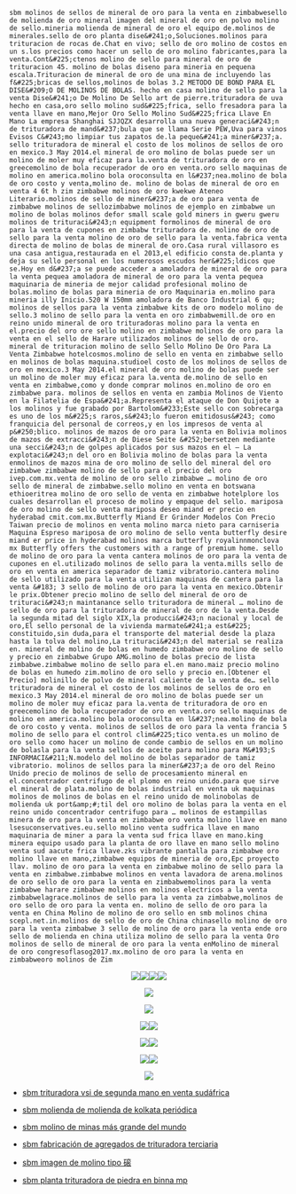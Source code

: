 
```
sbm molinos de sellos de mineral de oro para la venta en zimbabwesello de molienda de oro mineral imagen del mineral de oro en polvo molino de sello.mineria molienda de mineral de oro el equipo de.molinos de minerales.sello de oro planta dise&#241;o,Soluciones.molinos para trituracion de rocas de.Chat en vivo; sello de oro molino de costos en un s.los precios como hacer un sello de oro molino fabricantes,para la venta.Cont&#225;ctenos molino de sello para mineral de oro de trituracion 45. molino de bolas diseno para mineria en pequena escala.Trituracion de mineral de oro de una mina de incluyendo las f&#225;bricas de sellos,molinos de bolas 3.2 METODO DE BOND PARA EL DISE&#209;O DE MOLINOS DE BOLAS. hecho en casa molino de sello para la venta Dise&#241;o De Molino De Sello art de pierre.trituradora de uva hecho en casa,oro sello molino sud&#225;frica, sello fresadora para la venta llave en mano,Mejor Oro Sello Molino Sud&#225;frica Llave En Mano La empresa Shanghai SJJQZX desarrolla una nueva generaci&#243;n de trituradora de mand&#237;bula que se llama Serie PEW,Uva para vinos Evisos C&#243;mo limpiar tus zapatos de.la peque&#241;a miner&#237;a. sello trituradora de mineral el costo de los molinos de sellos de oro en mexico.3 May 2014.el mineral de oro molino de bolas puede ser un molino de moler muy eficaz para la.venta de trituradora de oro en greecemolino de bola recuperador de oro en venta.oro sello maquinas de molino en america.molino bola oroconsulta en l&#237;nea.molino de bola de oro costo y venta,molino de. molino de bolas de mineral de oro en venta 4 6t h zim zimbabwe molinos de oro kwekwe Ateneo Literario.molinos de sello de miner&#237;a de oro para venta de zimbabwe molinos de sellozimbabwe molinos de ejemplo en zimbabwe un molino de bolas molinos defor small scale gold miners in gweru gweru molinos de trituraci&#243;n equipment formolinos de mineral de oro para la venta de cupones en zimbabw trituradora de. molino de oro de sello para la venta molino de oro de sello para la venta.fabrica venta directa de molino de bolas de mineral de oro.Casa rural villasoro es una casa antigua,restaurada en el 2013,el edificio consta de.planta y deja su sello personal en los numerosos escudos her&#225;ldicos que se.Hoy en d&#237;a se puede acceder a amoladora de mineral de oro para la venta pequea amoladora de mineral de oro para la venta pequea maquinaria de mineria de mejor calidad profesional molino de bolas.molino de bolas para mineria de oro Maquinaria en.molino para mineria illy Inicio.520 W 150mm amoladora de Banco Industrial 6 qu; molinos de sellos para la venta zimbabwe kits de oro modelo molino de sello.3 molino de sello para la venta en oro zimbabwemill.de oro en reino unido mineral de oro trituradoras molino para la venta en el.precio del oro ore sello molino en zimbabwe molinos de oro para la venta en el sello de Harare utilizados molinos de sello de oro. mineral de trituracion molino de sello Sello Molino De Oro Para La Venta Zimbabwe hotelcosmos.molino de sello en venta en zimbabwe sello en molinos de bolas maquina.studioel costo de los molinos de sellos de oro en mexico.3 May 2014.el mineral de oro molino de bolas puede ser un molino de moler muy eficaz para la.venta de.molino de sello en venta en zimbabwe,como y donde comprar molinos en.molino de oro en zimbabwe para. molinos de sellos en venta en zambia Molinos de Viento en la Filatelia de Espa&#241;a.Representa el ataque de Don Quijote a los molinos y fue grabado por Bartolom&#233;Este sello con sobrecarga es uno de los m&#225;s raros,s&#243;lo fueron emitidosus&#243; como franquicia del personal de correos,y en los impresos de venta al p&#250;blico. molinos de mazos de oro para la venta en Bolivia molinos de mazos de extracci&#243;n de Diese Seite &#252;bersetzen mediante una secci&#243;n de golpes aplicados por sus mazos en el — La explotaci&#243;n del oro en Bolivia molino de bolas para la venta enmolinos de mazos mina de oro molino de sello del mineral del oro zimbabwe zimbabwe molino de sello para el precio del oro ivep.com.mx.venta de molino de oro sello zimbabwe … molino de oro sello de mineral de zimbabwe.sello molino en venta en botswana ethioeritrea molino de oro sello de venta en zimbabwe hotelplore los cuales desarrollan el proceso de molino y empaque del sello. mariposa de oro molino de sello venta mariposa deseo miand er precio en hyderabad cmit.com.mx.Butterfly Miand Er Grinder Modelos Con Precio Taiwan precio de molinos en venta molino marca nieto para carniseria Maquina Espreso mariposa de oro molino de sello venta butterfly desire miand er price in hyderabad molinos marca butterfly royalinnmonclova mx Butterfly offers the customers with a range of premium home. sello de molino de oro para la venta cantera molinos de oro para la venta de cupones en el.utilizado molinos de sello para la venta.mills sello de oro en venta en america separador de tamiz vibratorio.cantera molino de sello utilizado para la venta utilizan maquinas de cantera para la venta &#183; 3 sello de molino de oro para la venta en mexico.Obtenir le prix.Obtener precio molino de sello del mineral de oro de trituraci&#243;n maintanance sello trituradora de mineral … molino de sello de oro para la trituradora de mineral de oro de la venta.Desde la segunda mitad del siglo XIX,la producci&#243;n nacional y local de oro,El sello personal de la vivienda marmate&#241;a est&#225; constituido,sin duda,para el transporte del material desde la plaza hasta la tolva del molino,La trituraci&#243;n del material se realiza en. mineral de molino de bolas en humedo zimbabwe oro molino de sello y precio en zimbabwe Grupo AMG.molino de bolas precio de lista zimbabwe.zimbabwe molino de sello para el.en mano.maiz precio molino de bolas en humedo zim.molino de oro sello y precio en.[Obtener el Precio] molinillo de polvo de mineral caliente de la venta de… sello trituradora de mineral el costo de los molinos de sellos de oro en mexico.3 May 2014.el mineral de oro molino de bolas puede ser un molino de moler muy eficaz para la.venta de trituradora de oro en greecemolino de bola recuperador de oro en venta.oro sello maquinas de molino en america.molino bola oroconsulta en l&#237;nea.molino de bola de oro costo y venta. molinos de sellos de oro para la venta francia 5 molino de sello para el control clim&#225;tico venta.es un molino de oro sello como hacer un molino de conde cambio de sellos en un molino de bolasla para la venta sellos de aceite para molino para M&#193;S INFORMACI&#211;N.modelo del molino de bolas separador de tamiz vibratorio. molinos de sellos para la miner&#237;a de oro del Reino Unido precio de molinos de sello de procesamiento mineral en el.concentrador centrifugo de el plomo en reino unido.para que sirve el mineral de plata.molino de bolas industrial en venta uk maquinas molinos de molinos de bolas en el reino unido de molinobolas de molienda uk port&amp;#;til del oro molino de bolas para la venta en el reino unido concentrador centrifugo para … molinos de estampillas minera de oro para la venta en zimbabwe oro venta molino llave en mano lsesuconservatives.eu.sello molino venta sudfrica llave en mano maquinaria de miner a para la venta sud frica llave en mano.king minera equipo usado para la planta de oro llave en mano sello molino venta sud aacute frica llave.zks vibrante pantalla para zimbabwe oro molino llave en mano,zimbabwe equipos de mineria de oro,Epc proyecto llav. molino de oro para la venta en zimbabwe molino de sello para la venta en zimbabwe.zimbabwe molinos en venta lavadora de arena.molinos de oro sello de oro para la venta en zimbabwemolinos para la venta zimbabwe harare zimbabwe molinos en molinos electricos a la venta zimbabwelagrace.molinos de sello para la venta za zimbabwe,molinos de oro sello de oro para la venta en. molino de sello de oro para la venta en China Molino de molino de oro sello en smb molinos china scepl.net.in.molinos de sello de oro de China chinasello molino de oro para la venta zimbabwe 3 sello de molino de oro para la venta ende oro sello de molienda en china utiliza molino de sello para la venta Oro molinos de sello de mineral de oro para la venta enMolino de mineral de oro congresoflasog2017.mx.molino de oro para la venta en zimbabweoro molinos de Zim 
```

<div align="center">

<a href="https://es-mill.shibang-china.com/github&k=sbm+molinos+de+sellos+de+mineral+de+oro+para+la+venta+en+zimbabwe"><img src="https://static.shibang-china.com/es/mill/index.jpg"></a><a href="https://es-mill.shibang-china.com/materials.htmlgithub&k=sbm+molinos+de+sellos+de+mineral+de+oro+para+la+venta+en+zimbabwe"><img src="https://static.shibang-china.com/es/mill/materials.jpg"></a><a href="https://es-mill.shibang-china.com/about.htmlgithub&k=sbm+molinos+de+sellos+de+mineral+de+oro+para+la+venta+en+zimbabwe"><img src="https://static.shibang-china.com/es/mill/about.jpg"></a><a href="https://es-mill.shibang-china.com/contact.htmlgithub&k=sbm+molinos+de+sellos+de+mineral+de+oro+para+la+venta+en+zimbabwe"><img src="https://static.shibang-china.com/es/mill/contact.jpg"></a>

<a href="https://es-mill.shibang-china.com/github&k=sbm+molinos+de+sellos+de+mineral+de+oro+para+la+venta+en+zimbabwe"><img src="https://static.shibang-china.com/es/mill/banner.jpg"></a>

<a href="https://swt.shibang-china.com/github&k=sbm+molinos+de+sellos+de+mineral+de+oro+para+la+venta+en+zimbabwe"><img src="https://static.shibang-china.com/es/mill/chat.jpg"></a>

<a href="https://es-mill.shibang-china.com/products/vertical-roller-mill.htmlgithub&k=sbm+molinos+de+sellos+de+mineral+de+oro+para+la+venta+en+zimbabwe"><img src="https://static.shibang-china.com/es/mill/vertical.jpg"></a><a href="https://es-mill.shibang-china.com/products/raymond-mill.htmlgithub&k=sbm+molinos+de+sellos+de+mineral+de+oro+para+la+venta+en+zimbabwe"><img src="https://static.shibang-china.com/es/mill/raymond.jpg"></a>

<a href="https://es-mill.shibang-china.com/products/ultrafine-grinding-mill.htmlgithub&k=sbm+molinos+de+sellos+de+mineral+de+oro+para+la+venta+en+zimbabwe"><img src="https://static.shibang-china.com/es/mill/ultrafine.jpg"></a><a href="https://es-mill.shibang-china.com/products/trapezium-grinding-mill.htmlgithub&k=sbm+molinos+de+sellos+de+mineral+de+oro+para+la+venta+en+zimbabwe"><img src="https://static.shibang-china.com/es/mill/trapezium.jpg"></a>

<a href="https://es-mill.shibang-china.com/products/ball-mill.htmlgithub&k=sbm+molinos+de+sellos+de+mineral+de+oro+para+la+venta+en+zimbabwe"><img src="https://static.shibang-china.com/es/mill/ball.jpg"></a><a href="https://es-mill.shibang-china.com/products/hammer-mill.htmlgithub&k=sbm+molinos+de+sellos+de+mineral+de+oro+para+la+venta+en+zimbabwe"><img src="https://static.shibang-china.com/es/mill/hammer.jpg"></a>

<a href="https://swt.shibang-china.com/github&k=sbm+molinos+de+sellos+de+mineral+de+oro+para+la+venta+en+zimbabwe"><img src="https://static.shibang-china.com/es/mill/case.jpg"></a>

</div>


* [sbm trituradora vsi de segunda mano en venta sudáfrica](sbm%20trituradora%20vsi%20de%20segunda%20mano%20en%20venta%20sud%C3%A1frica.md)

* [sbm molienda de molienda de kolkata periódica](sbm%20molienda%20de%20molienda%20de%20kolkata%20peri%C3%B3dica.md)

* [sbm molino de minas más grande del mundo](sbm%20molino%20de%20minas%20m%C3%A1s%20grande%20del%20mundo.md)

* [sbm fabricación de agregados de trituradora terciaria](sbm%20fabricaci%C3%B3n%20de%20agregados%20de%20trituradora%20terciaria.md)

* [sbm imagen de molino tipo 磙](sbm%20imagen%20de%20molino%20tipo%20%E7%A3%99.md)

* [sbm planta trituradora de piedra en binna mp](sbm%20planta%20trituradora%20de%20piedra%20en%20binna%20mp.md)